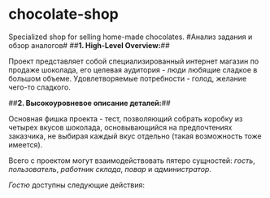 # chocolate-shop
Specialized shop for selling home-made chocolates.
#Анализ задания и обзор аналогов#
##**1. High-Level Overview:**##

  Проект представляет собой специализированный интернет магазин по продаже шоколада, его целевая аудитория - люди любящие сладкое в большом объеме. Удовлетворяемые потребности - голод, желание чего-то сладкого.
  
##**2. Высокоуровневое описание деталей:**##

  Основная фишка проекта - тест, позволяющий собрать коробку из четырех вкусов шоколада, основывающийся на предпочтениях заказчика, не выбирая каждый вкус отдельно (такая возможность тоже имеется).
  
  Всего с проектом могут взаимодействовать пятеро сущностей: *гость*, *пользователь*, *работник склада*, *повар* и *администратор*.
  
  *Гостю* доступны следующие действия: 
